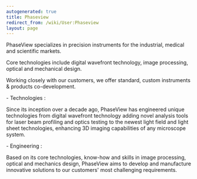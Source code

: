 ```yaml
---
autogenerated: true
title: Phaseview
redirect_from: /wiki/User:Phaseview
layout: page
---
```


PhaseView specializes in precision instruments for the industrial,
medical and scientific markets.

Core technologies include digital wavefront technology, image
processing, optical and mechanical design.

Working closely with our customers, we offer standard, custom
instruments & products co-development.

\- Technologies :

Since its inception over a decade ago, PhaseView has engineered unique
technologies from digital wavefront technology adding novel analysis
tools for laser beam profiling and optics testing to the newest light
field and light sheet technologies, enhancing 3D imaging capabilities of
any microscope system.

\- Engineering :

Based on its core technologies, know-how and skills in image processing,
optical and mechanics design, PhaseView aims to develop and manufacture
innovative solutions to our customers' most challenging requirements.
